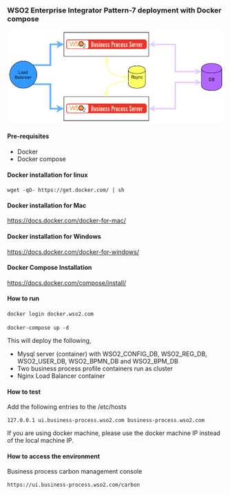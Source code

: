 ### WSO2 Enterprise Integrator Pattern-7 deployment with Docker compose

![pattern-design](../patterns/design/wso2ei-6.1.1-pattern-7.png)

#### Pre-requisites

 * Docker
 * Docker compose

#### Docker installation for linux
```
wget -qO- https://get.docker.com/ | sh
```

#### Docker installation for Mac

https://docs.docker.com/docker-for-mac/

#### Docker installation for Windows

https://docs.docker.com/docker-for-windows/

#### Docker Compose Installation

https://docs.docker.com/compose/install/

#### How to run

```
docker login docker.wso2.com 

docker-compose up -d
```

This will deploy the following,

* Mysql server (container) with WSO2_CONFIG_DB, WSO2_REG_DB, WSO2_USER_DB, WSO2_BPMN_DB and WSO2_BPM_DB
* Two business process profile containers run as cluster
* Nginx Load Balancer container

#### How to test

Add the following entries to the /etc/hosts
```
127.0.0.1 ui.business-process.wso2.com business-process.wso2.com
```

If you are using docker machine, please use the docker machine IP instead of the local machine IP.

#### How to access the environment

Business process carbon management console

```
https://ui.business-process.wso2.com/carbon
```
